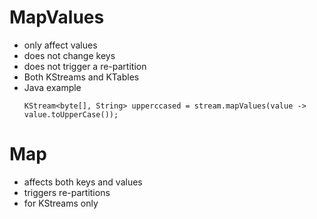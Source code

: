 # MapValues
- only affect values
- does not change keys
- does not trigger a re-partition
- Both KStreams and KTables
- Java example
    ```
    KStream<byte[], String> upperccased = stream.mapValues(value -> value.toUpperCase());
    ```
# Map
- affects both keys and values
- triggers re-partitions
- for KStreams only